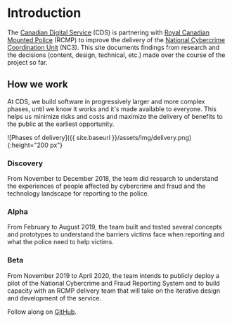 # Introduction

The [Canadian Digital Service](https://digital.canada.ca) (CDS) is partnering with [Royal Canadian Mounted Police](http://www.rcmp.gc.ca/) (RCMP) to improve the delivery of the [National Cybercrime Coordination Unit](http://www.rcmp.gc.ca/en/the-national-cybercrime-coordination-unit-nc3) (NC3). This site documents findings from research and the decisions (content, design, technical, etc.) made over the course of the project so far. 

## How we work

At CDS, we build software in progressively larger and more complex phases, until we know it works and it's made available to everyone. This helps us minimize risks and costs and maximize the delivery of benefits to the public at the earliest opportunity.

![Phases of delivery]({{ site.baseurl }}/assets/img/delivery.png){:height="200 px"}

### Discovery

From November to December 2018, the team did research to understand the experiences of people affected by cybercrime and fraud and the technology landscape for reporting to the police. 

### Alpha

From February to August 2019, the team built and tested several concepts and prototypes to understand the barriers victims face when reporting and what the police need to help victims.

### Beta

From November 2019 to April 2020, the team intends to publicly deploy a pilot of the National Cybercrime and Fraud Reporting System and to build capacity with an RCMP delivery team that will take on the iterative design and development of the service.

Follow along on [GitHub](https://github.com/cds-snc/report-a-cybercrime).
